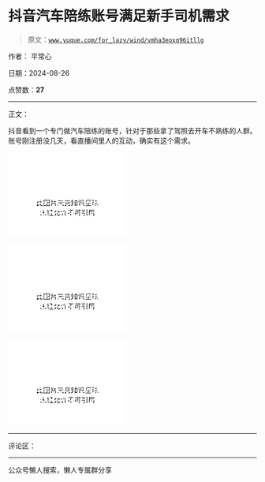 # 抖音汽车陪练账号满足新手司机需求

> 原文：[`www.yuque.com/for_lazy/wind/vmha3eoxq96itllg`](https://www.yuque.com/for_lazy/wind/vmha3eoxq96itllg)

作者： 平常心

日期：2024-08-26

点赞数：**27**

* * *

正文：

抖音看到一个专门做汽车陪练的账号，针对于那些拿了驾照去开车不熟练的人群。账号刚注册没几天，看直播间里人的互动，确实有这个需求。

![](img/fe6d4740ff71234c02eed1f2e00dfc99.png "None")

![](img/30f15fee1881ce9ea61dcf0ba4cadaeb.png "None")

![](img/a0e8935a890031d2c2d18cc2f6c7df38.png "None")

* * *

评论区：

* * *

公众号懒人搜索，懒人专属群分享